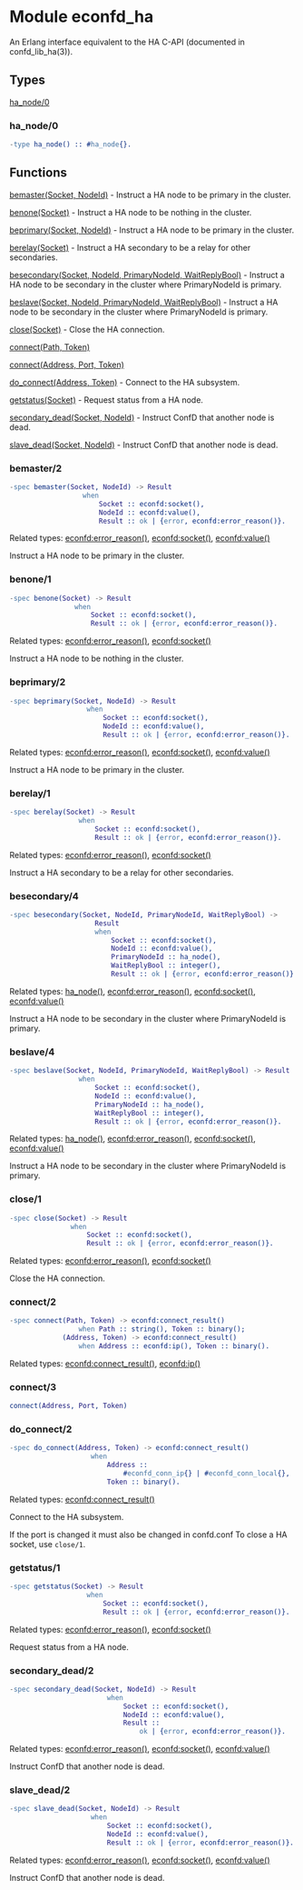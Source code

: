 # Module econfd_ha

An Erlang interface equivalent to the HA C-API (documented in confd_lib_ha(3)).


## Types

[ha\_node/0](#ha_node0)

### ha_node/0

```erlang
-type ha_node() :: #ha_node{}.
```

## Functions

[bemaster(Socket, NodeId)](#bemaster2) - Instruct a HA node to be primary in the cluster.


[benone(Socket)](#benone1) - Instruct a HA node to be nothing in the cluster.


[beprimary(Socket, NodeId)](#beprimary2) - Instruct a HA node to be primary in the cluster.


[berelay(Socket)](#berelay1) - Instruct a HA secondary to be a relay for other secondaries.


[besecondary(Socket, NodeId, PrimaryNodeId, WaitReplyBool)](#besecondary4) - Instruct a HA node to be secondary in the cluster where PrimaryNodeId is primary.


[beslave(Socket, NodeId, PrimaryNodeId, WaitReplyBool)](#beslave4) - Instruct a HA node to be secondary in the cluster where PrimaryNodeId is primary.


[close(Socket)](#close1) - Close the HA connection.


[connect(Path, Token)](#connect2)

[connect(Address, Port, Token)](#connect3)

[do\_connect(Address, Token)](#do_connect2) - Connect to the HA subsystem.

[getstatus(Socket)](#getstatus1) - Request status from a HA node.


[secondary\_dead(Socket, NodeId)](#secondary_dead2) - Instruct ConfD that another node is dead.


[slave\_dead(Socket, NodeId)](#slave_dead2) - Instruct ConfD that another node is dead.


### bemaster/2

```erlang
-spec bemaster(Socket, NodeId) -> Result
                  when
                      Socket :: econfd:socket(),
                      NodeId :: econfd:value(),
                      Result :: ok | {error, econfd:error_reason()}.
```

Related types: [econfd:error\_reason()](econfd.md#error_reason0), [econfd:socket()](econfd.md#socket0), [econfd:value()](econfd.md#value0)

Instruct a HA node to be primary in the cluster.


### benone/1

```erlang
-spec benone(Socket) -> Result
                when
                    Socket :: econfd:socket(),
                    Result :: ok | {error, econfd:error_reason()}.
```

Related types: [econfd:error\_reason()](econfd.md#error_reason0), [econfd:socket()](econfd.md#socket0)

Instruct a HA node to be nothing in the cluster.


### beprimary/2

```erlang
-spec beprimary(Socket, NodeId) -> Result
                   when
                       Socket :: econfd:socket(),
                       NodeId :: econfd:value(),
                       Result :: ok | {error, econfd:error_reason()}.
```

Related types: [econfd:error\_reason()](econfd.md#error_reason0), [econfd:socket()](econfd.md#socket0), [econfd:value()](econfd.md#value0)

Instruct a HA node to be primary in the cluster.


### berelay/1

```erlang
-spec berelay(Socket) -> Result
                 when
                     Socket :: econfd:socket(),
                     Result :: ok | {error, econfd:error_reason()}.
```

Related types: [econfd:error\_reason()](econfd.md#error_reason0), [econfd:socket()](econfd.md#socket0)

Instruct a HA secondary to be a relay for other secondaries.


### besecondary/4

```erlang
-spec besecondary(Socket, NodeId, PrimaryNodeId, WaitReplyBool) ->
                     Result
                     when
                         Socket :: econfd:socket(),
                         NodeId :: econfd:value(),
                         PrimaryNodeId :: ha_node(),
                         WaitReplyBool :: integer(),
                         Result :: ok | {error, econfd:error_reason()}.
```

Related types: [ha\_node()](#ha_node0), [econfd:error\_reason()](econfd.md#error_reason0), [econfd:socket()](econfd.md#socket0), [econfd:value()](econfd.md#value0)

Instruct a HA node to be secondary in the cluster where PrimaryNodeId is primary.


### beslave/4

```erlang
-spec beslave(Socket, NodeId, PrimaryNodeId, WaitReplyBool) -> Result
                 when
                     Socket :: econfd:socket(),
                     NodeId :: econfd:value(),
                     PrimaryNodeId :: ha_node(),
                     WaitReplyBool :: integer(),
                     Result :: ok | {error, econfd:error_reason()}.
```

Related types: [ha\_node()](#ha_node0), [econfd:error\_reason()](econfd.md#error_reason0), [econfd:socket()](econfd.md#socket0), [econfd:value()](econfd.md#value0)

Instruct a HA node to be secondary in the cluster where PrimaryNodeId is primary.


### close/1

```erlang
-spec close(Socket) -> Result
               when
                   Socket :: econfd:socket(),
                   Result :: ok | {error, econfd:error_reason()}.
```

Related types: [econfd:error\_reason()](econfd.md#error_reason0), [econfd:socket()](econfd.md#socket0)

Close the HA connection.


### connect/2

```erlang
-spec connect(Path, Token) -> econfd:connect_result()
                 when Path :: string(), Token :: binary();
             (Address, Token) -> econfd:connect_result()
                 when Address :: econfd:ip(), Token :: binary().
```

Related types: [econfd:connect\_result()](econfd.md#connect_result0), [econfd:ip()](econfd.md#ip0)

### connect/3

```erlang
connect(Address, Port, Token)
```

### do_connect/2

```erlang
-spec do_connect(Address, Token) -> econfd:connect_result()
                    when
                        Address ::
                            #econfd_conn_ip{} | #econfd_conn_local{},
                        Token :: binary().
```

Related types: [econfd:connect\_result()](econfd.md#connect_result0)

Connect to the HA subsystem.

If the port is changed it must also be changed in confd.conf To close a HA socket, use `close/1`.


### getstatus/1

```erlang
-spec getstatus(Socket) -> Result
                   when
                       Socket :: econfd:socket(),
                       Result :: ok | {error, econfd:error_reason()}.
```

Related types: [econfd:error\_reason()](econfd.md#error_reason0), [econfd:socket()](econfd.md#socket0)

Request status from a HA node.


### secondary_dead/2

```erlang
-spec secondary_dead(Socket, NodeId) -> Result
                        when
                            Socket :: econfd:socket(),
                            NodeId :: econfd:value(),
                            Result ::
                                ok | {error, econfd:error_reason()}.
```

Related types: [econfd:error\_reason()](econfd.md#error_reason0), [econfd:socket()](econfd.md#socket0), [econfd:value()](econfd.md#value0)

Instruct ConfD that another node is dead.


### slave_dead/2

```erlang
-spec slave_dead(Socket, NodeId) -> Result
                    when
                        Socket :: econfd:socket(),
                        NodeId :: econfd:value(),
                        Result :: ok | {error, econfd:error_reason()}.
```

Related types: [econfd:error\_reason()](econfd.md#error_reason0), [econfd:socket()](econfd.md#socket0), [econfd:value()](econfd.md#value0)

Instruct ConfD that another node is dead.

